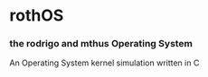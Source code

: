 # rothOS
### the **ro**drigo and m**th**us **O**perating **S**ystem

An Operating System kernel simulation written in C
